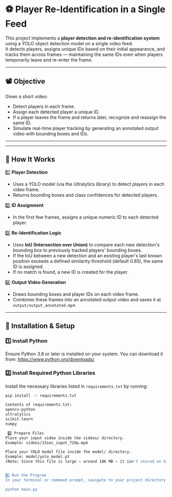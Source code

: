 # ⚽ Player Re-Identification in a Single Feed

This project implements a **player detection and re-identification system** using a YOLO object detection model on a single video feed.  
It detects players, assigns unique IDs based on their initial appearance, and tracks them across frames — maintaining the same IDs even when players temporarily leave and re-enter the frame.

---

## 📽️ Objective

Given a short video:
- Detect players in each frame.
- Assign each detected player a unique ID.
- If a player leaves the frame and returns later, recognize and reassign the same ID.
- Simulate real-time player tracking by generating an annotated output video with bounding boxes and IDs.

---

---

## 📖 How It Works

1️⃣ **Player Detection**
- Uses a YOLO model (via the Ultralytics library) to detect players in each video frame.
- Returns bounding boxes and class confidences for detected players.

2️⃣ **ID Assignment**
- In the first few frames, assigns a unique numeric ID to each detected player.

3️⃣ **Re-Identification Logic**
- Uses **IoU (Intersection over Union)** to compare each new detection's bounding box to previously tracked players' bounding boxes.
- If the IoU between a new detection and an existing player's last known position exceeds a defined similarity threshold (default 0.85), the same ID is assigned.
- If no match is found, a new ID is created for the player.

4️⃣ **Output Video Generation**
- Draws bounding boxes and player IDs on each video frame.
- Combines these frames into an annotated output video and saves it at `output/output_annotated.mp4`.

---

## 🚀 Installation & Setup

### 1️⃣ Install Python
Ensure Python 3.8 or later is installed on your system. You can download it from:
https://www.python.org/downloads/

### 2️⃣ Install Required Python Libraries

Install the necessary libraries listed in `requirements.txt` by running:

```bash
pip install -r requirements.txt

Contents of requirements.txt:
opencv-python
ultralytics
scikit-learn
numpy

 3️⃣ Prepare Files
Place your input video inside the videos/ directory.
Example: videos/15sec_input_720p.mp4

Place your YOLO model file inside the model/ directory.
Example: model/yolo_model.pt
(Note: Since this file is large — around 186 MB — it isn't stored on GitHub. Download it separately if needed.)


4️⃣ Run the Program
In your terminal or command prompt, navigate to your project directory and run:

python main.py


